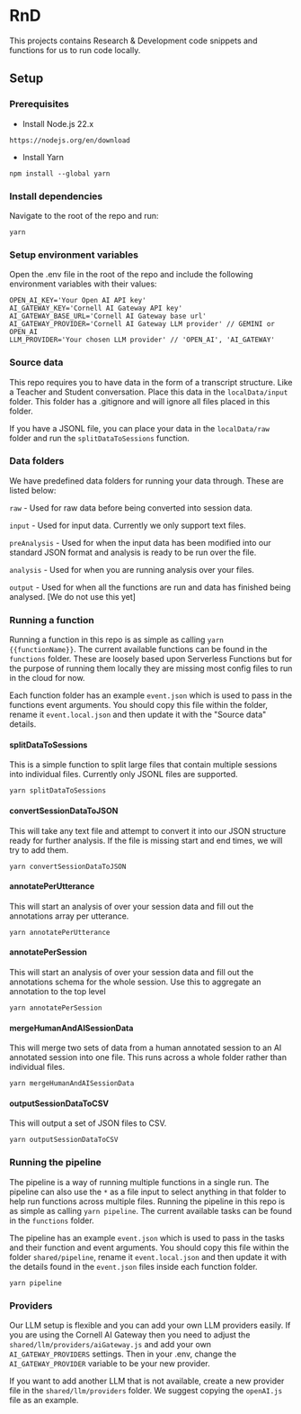 # RnD

This projects contains Research & Development code snippets and functions for us to run code locally.

## Setup

### Prerequisites

- Install Node.js 22.x
```
https://nodejs.org/en/download
```

- Install Yarn
```
npm install --global yarn
```

### Install dependencies

Navigate to the root of the repo and run:

```
yarn
```

### Setup environment variables

Open the .env file in the root of the repo and include the following environment variables with their values:

```
OPEN_AI_KEY='Your Open AI API key'
AI_GATEWAY_KEY='Cornell AI Gateway API key'
AI_GATEWAY_BASE_URL='Cornell AI Gateway base url'
AI_GATEWAY_PROVIDER='Cornell AI Gateway LLM provider' // GEMINI or OPEN_AI
LLM_PROVIDER='Your chosen LLM provider' // 'OPEN_AI', 'AI_GATEWAY'
```

### Source data

This repo requires you to have data in the form of a transcript structure. Like a Teacher and Student conversation. Place this data in the `localData/input` folder. This folder has a .gitignore and will ignore all files placed in this folder.

If you have a JSONL file, you can place your data in the `localData/raw` folder and run the `splitDataToSessions` function.

### Data folders

We have predefined data folders for running your data through. These are listed below:

`raw` - Used for raw data before being converted into session data.

`input` - Used for input data. Currently we only support text files.

`preAnalysis` - Used for when the input data has been modified into our standard JSON format and analysis is ready to be run over the file.

`analysis` - Used for when you are running analysis over your files.

`output` - Used for when all the functions are run and data has finished being analysed. [We do not use this yet]


### Running a function

Running a function in this repo is as simple as calling `yarn {{functionName}}`. The current available functions can be found in the `functions` folder. These are loosely based upon Serverless Functions but for the purpose of running them locally they are missing most config files to run in the cloud for now.

Each function folder has an example `event.json` which is used to pass in the functions event arguments. You should copy this file within the folder, rename it `event.local.json` and then update it with the "Source data" details.

#### splitDataToSessions

This is a simple function to split large files that contain multiple sessions into individual files. Currently only JSONL files are supported.

```
yarn splitDataToSessions
```

#### convertSessionDataToJSON

This will take any text file and attempt to convert it into our JSON structure ready for further analysis. If the file is missing start and end times, we will try to add them.

```
yarn convertSessionDataToJSON
```

#### annotatePerUtterance

This will start an analysis of over your session data and fill out the annotations array per utterance.

```
yarn annotatePerUtterance
```

#### annotatePerSession

This will start an analysis of over your session data and fill out the annotations schema for the whole session. Use this to aggregate an annotation to the top level

```
yarn annotatePerSession
```

#### mergeHumanAndAISessionData

This will merge two sets of data from a human annotated session to an AI annotated session into one file. This runs across a whole folder rather than individual files.

```
yarn mergeHumanAndAISessionData
```

#### outputSessionDataToCSV

This will output a set of JSON files to CSV.

```
yarn outputSessionDataToCSV
```

### Running the pipeline

The pipeline is a way of running multiple functions in a single run. The pipeline can also use the `*` as a file input to select anything in that folder to help run functions across multiple files. Running the pipeline in this repo is as simple as calling `yarn pipeline`. The current available tasks can be found in the `functions` folder. 

The pipeline has an example `event.json` which is used to pass in the tasks and their function and event arguments. You should copy this file within the folder `shared/pipeline`, rename it `event.local.json` and then update it with the details found in the `event.json` files inside each function folder.

```
yarn pipeline
```

### Providers

Our LLM setup is flexible and you can add your own LLM providers easily. If you are using the Cornell AI Gateway then you need to adjust the `shared/llm/providers/aiGateway.js` and add your own `AI_GATEWAY_PROVIDERS` settings. Then in your .env, change the `AI_GATEWAY_PROVIDER` variable to be your new provider.

If you want to add another LLM that is not available, create a new provider file in the `shared/llm/providers` folder. We suggest copying the `openAI.js` file as an example.